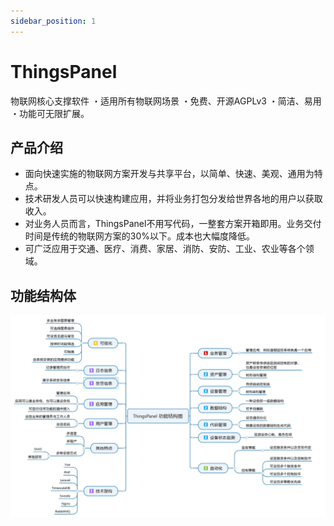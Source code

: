 ```yaml
---
sidebar_position: 1
---
```


# ThingsPanel

物联网核心支撑软件 ・适用所有物联网场景 ・免费、开源AGPLv3 ・简洁、易用 ・功能可无限扩展。

## 产品介绍

- 面向快速实施的物联网方案开发与共享平台，以简单、快速、美观、通用为特点。
- 技术研发人员可以快速构建应用，并将业务打包分发给世界各地的用户以获取收入。
- 对业务人员而言，ThingsPanel不用写代码，一整套方案开箱即用。业务交付时间是传统的物联网方案的30%以下。成本也大幅度降低。
- 可广泛应用于交通、医疗、消费、家居、消防、安防、工业、农业等各个领域。

## 功能结构体

![功能结构图](./img/功能结构图.webp)
